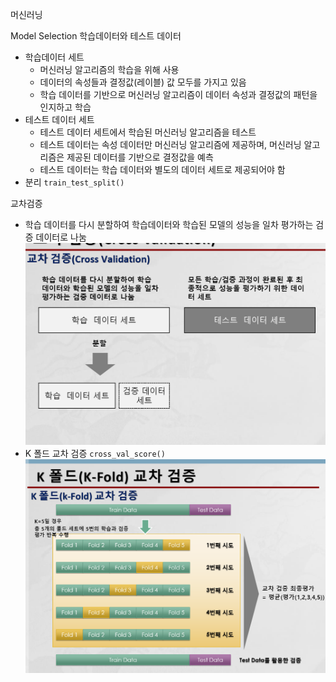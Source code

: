 머신러닝

Model Selection
학습데이터와 테스트 데이터
- 학습데이터 세트
    - 머신러닝 알고리즘의 학습을 위해 사용
    - 데이터의 속성들과 결정값(레이블) 값 모두를 가지고 있음
    - 학습 데이터를 기반으로 머신러닝 알고리즘이 데이터 속성과 결정값의 패턴을 인지하고 학습
- 테스트 데이터 세트
    - 테스트 데이터 세트에서 학습된 머신러닝 알고리즘을 테스트
    - 테스트 데이터는 속성 데이터만 머신러닝 알고리즘에 제공하며, 머신러닝 알고리즘은 제공된 데이터를 기반으로 결정값을 예측
    - 테스트 데이터는 학습 데이터와 별도의 데이터 세트로 제공되어야 함
- 분리 `train_test_split()`

교차검증
- 학습 데이터를 다시 분할하여 학습데이터와 학습된 모델의 성능을 일차 평가하는 검증 데이터로 나눔
![Alt text](image-14.png)
- K 폴드 교차 검증 `cross_val_score()`
![Alt text](image-15.png)